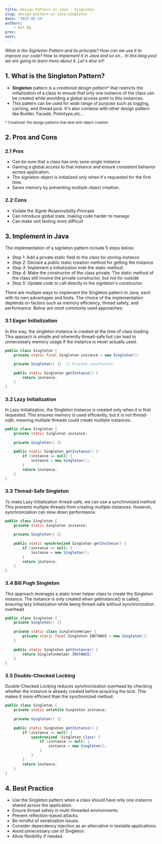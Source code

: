 ```yaml
---
title: Design Pattern in Java - Singleton
slug: design-pattern-in-java-singleton
date: '2025-02-25'
authors: 
    - Hal Ng
prev: 
next: 
---
```


*What is the Signleton Pattern and its principle? How can we use it to improve our code? How to implement it in Java and so on... In this blog post we are going to learn more about it. Let's dive in!!*

## 1. What is the Singleton Pattern?

- **Singleton** pattern is a *creational design pattern** that restricts the initialization of a class to ensure that only one instance of the class can be created while providing a global access point to this instances.
- This pattern can be used for wide range of purpose such as logging, caching, and thread pool. It's also combine with other design pattern like Builder, Facade, Prototype,etc...


<sup>* Creational: the design patterns that deal with object creation</sup>

## 2. Pros and Cons
### 2.1 Pros

- Can be sure that a class has only sone single instance
- Gaining a global access to that instance and ensure consistent behavior across application.
- The signleton object is initialized only when it's requested for the first time.
- Saves memory by preventing multiple object creation.
### 2.2 Cons

- Violate the *Signle Responsibility Principle*
- Can introduce global state, making code harder to manage
- Can make unit testing more difficult

## 3. Implement in Java

The implementation of a signleton pattern include 5 steps below:

- *Step 1*: Add a private static field to the class for storing instance
- *Step 2*: Declare a public static creation method for getting the instance
- *Step 3*: Implement a initialization inde the static method.
- *Step 4*: Make the constructor of the class private. The static method of the class still involve the private constructor, but not for outside
- *Step 5*: Update code to call directly to the signleton's constructor.


There are multiple ways to implement the Singleton pattern in Java, each with its own advantages and limits. The choice of the implementation deplends on factors such as memory efficiency, thread safety, and performance. Below are most commonly used approaches:

### 3.1 Eager Initialization

In this way, the singleton instance is created at the time of class loading. This appoach is simple and inherently thread-safe but can lead to unnecessary memory usage if the instance is never actually used.

```java
public class Singleton {
    private static final Singleton instance = new Singleton();
    
    private Singleton() {}  // Private constructor
    
    public static Singleton getInstance() {
        return instance;
    }
}
```

### 3.2 Lazy Initialization

In Lazy Initialization, the Singleton instance is created only when it is first requested. This ensures memory is used efficiently, but it is *not thread-safe*, meaning multiple threads could create multiple instances.

```java
public class Singleton {
    private static Singleton instance;
    
    private Singleton() {}  
    
    public static Singleton getInstance() {
        if (instance == null) {
            instance = new Singleton();
        }
        return instance;
    }
}

```

### 3.3 Thread-Safe Singleton

To make Lazy Initialization thread-safe, we can use a synchronized method. This prevents multiple threads from creating multiple instances. However, synchronization can slow down performance.

```java
public class Singleton {
    private static Singleton instance;
    
    private Singleton() {}  
    
    public static synchronized Singleton getInstance() {
        if (instance == null) {
            instance = new Singleton();
        }
        return instance;
    }
}


```

### 3.4 Bill Pugh Singleton

This approach leverages a static inner helper class to create the Singleton instance. The instance is only created when getInstance() is called, ensuring lazy initialization while being thread-safe without synchronization overhead

```java
public class Singleton {
    private Singleton() {}  
    
    private static class SingletonHelper {
        private static final Singleton INSTANCE = new Singleton();
    }
    
    public static Singleton getInstance() {
        return SingletonHelper.INSTANCE;
    }
}

```

### 3.5 Double-Checked Locking

Double-Checked Locking reduces synchronization overhead by checking whether the instance is already created before acquiring the lock. This makes it more efficient than the synchronized method.

```java
public class Singleton {
    private static volatile Singleton instance;
    
    private Singleton() {}  
    
    public static Singleton getInstance() {
        if (instance == null) {  
            synchronized (Singleton.class) {  
                if (instance == null) {  
                    instance = new Singleton();
                }
            }
        }
        return instance;
    }
}

```

## 4. Best Practice

* Use the Singleton pattern when a class should have only one instance shared across the application. 
* Ensure thread safety in multi-threaded environments.
* Prevent reflection-based attacks.
* Be mindful of serialization issues.
* Consider dependency injection as an alternative in testable applications.
* Avoid unnecessary use of Singleton.
* Allow flexibility if needed.
